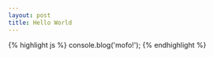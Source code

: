 ```yaml
---
layout: post
title: Hello World
---
```

{% highlight js %}
console.blog('mofo!');
{% endhighlight %}